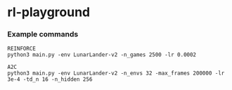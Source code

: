 # rl-playground

### Example commands
```
REINFORCE
python3 main.py -env LunarLander-v2 -n_games 2500 -lr 0.0002

A2C
python3 main.py -env LunarLander-v2 -n_envs 32 -max_frames 200000 -lr 3e-4 -td_n 16 -n_hidden 256
```